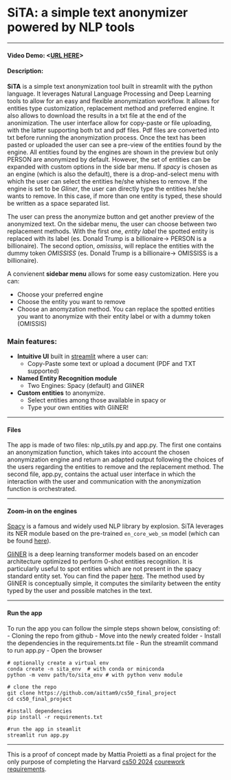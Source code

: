 # SiTA: a simple text anonymizer powered by NLP tools
---
#### Video Demo:  <[URL HERE](https://youtu.be/F8QF1_B9tBM)>
#### Description:
**SiTA** is a simple text anonymization tool built in streamlit with the python language. It leverages Natural Language Processing and Deep Learning tools to allow for an easy and flexible anonymization workflow. It allows for entities type customization, replacement method and preferred engine. It also allows to download the results in a txt file at the end of the anonimization.
The user interface allow for copy-paste or file uploading, with the latter supporting both txt and pdf files. Pdf files are converted into txt before running the anonymization process.
Once the text has been pasted or uploaded the user can see a pre-view of the entities found by the engine. All entities found by the engines are shown in the preview but only PERSON are anonymized by default. However, the set of entities can be expanded with custom options in the side bar menu. If *spacy* is chosen as an engine (which is also the default), there is a drop-and-select menu with which the user can select the entities he/she whishes to remove. If the engine is set to be *Gliner*, the user can directly type the entities he/she wants to remove. In this case, if more than one entity is typed, these should be written as a space separated list. 

The user can press the anonymize button and get another preview of the anonymized text. On the sidebar menu, the user can choose between two replacement methods. With the first one, *entity label* the spotted entity is replaced with its label (es. Donald Trump is a billionaire-> PERSON is a billionaire). The second option, *omississ*, will replace the entities with the dummy token *OMISSISS* (es. Donald Trump is a billionaire-> OMISSISS is a billionaire).

A convienent **sidebar menu** allows for some easy customization. Here you can:
- Choose your preferred engine
- Choose the entity you want to remove
- Choose an anomyzation method. You can replace the spotted entities you want to anonymize with their entity label or with a dummy token (OMISSIS)

### Main features:
- **Intuitive UI** built in [streamlit](https://streamlit.io/) where a user can:
    - Copy-Paste some text or upload a document (PDF and TXT supported)
- **Named Entity Recognition module**
    - Two Engines: Spacy (default) and GliNER
- **Custom entities** to anonymize.
    - Select entities among those available in spacy or
    - Type your own entities with GliNER!
---
#### Files
The app is made of two files: nlp_utils.py and app.py.
The first one contains an anonymization function, which takes into account the chosen anonymization engine and return an adapted output following the choices of the users regarding the entities to remove and the replacement method.
The second file, app.py, contains the actual user interface in which the interaction with the user and communication with the anonymization function is orchestrated.


---
#### Zoom-in on the engines
[Spacy](https://spacy.io/) is a famous and widely used NLP library by explosion. SiTA leverages its NER module based on the pre-trained ```en_core_web_sm``` model (which can be found [here](https://github.com/explosion/spacy-models/releases/download/en_core_web_sm-3.7.1/)). 


[GliNER](https://github.com/urchade/GLiNER) is a deep learning transformer models based on an encoder architecture optimized to perform 0-shot entities recognition. It is particularly useful to spot entities which are not present in the spacy standard entity set. You can find the paper [here](https://arxiv.org/abs/2311.08526). The method used by GliNER is conceptually simple, it computes the similarity between the entity typed by the user and possible matches in the text.

---

#### Run the app

To run the app you can follow the simple steps shown below, consisting of:
    - Cloning the repo from github
    - Move into the newly created folder
    - Install the dependencies in the requirements.txt file
    - Run the streamlit command to run app.py
    - Open the browser

```
# optionally create a virtual env
conda create -n sita_env  # with conda or miniconda
python -m venv path/to/sita_env # with python venv module

# clone the repo
git clone https://github.com/aittam9/cs50_final_project
cd cs50_final_project

#install dependencies
pip install -r requirements.txt

#run the app in steamlit
streamlit run app.py
```

----------------------------------------------------
This is a proof of concept made by Mattia Proietti as a final project for the only purpose of completing the Harvard [cs50 2024](https://cs50.harvard.edu/x/2024/) [courework requirements](https://cs50.harvard.edu/x/2024/project/).

